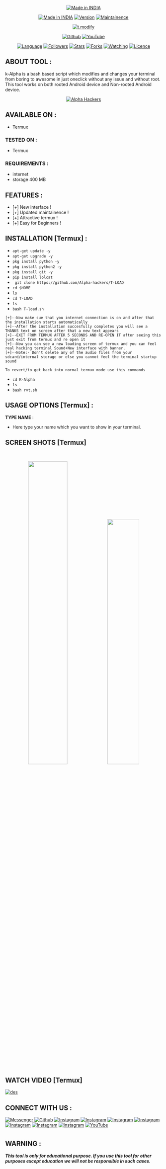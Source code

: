 
<p align="center">
<a href="https://bit.ly/3jPqXEB"><img title="Made in INDIA" src="https://img.shields.io/badge/MADE%20IN-INDIA-SCRIPT?colorA=%23ff8100&colorB=%23017e40&colorC=%23ff0000&style=for-the-badge"></a>
</p>
<p align="center">
<a href="https://bit.ly/3jPqXEB"><img title="Made in INDIA" src="https://img.shields.io/badge/Tool-t.modify-green.svg"></a>
<a href="https://bit.ly/3jPqXEB"><img title="Version" src="https://img.shields.io/badge/Version-1.0-green.svg?style=flat-square"></a>
<a href="https://bit.ly/3jPqXEB"><img title="Maintainence" src="https://img.shields.io/badge/Maintained%3F-yes-green.svg"></a>
</p>
<p align="center">
<a href="https://bit.ly/3jPqXEB"><img title="t.modify" src=https://drive.google.com/file/d/11AVhh3X-Awq3jtlXSJnw45bUN5LQCf0Z/view?usp=drivesdk"></a>
</p>
<p align="center">
<a href="https://github.com/Alpha-hackers"><img title="Github" src="https://img.shields.io/badge/Alpha-hackers-brightgreen?style=for-the-badge&logo=github"></a>
<a href="https://rebrand.ly/alphahackers"><img title="YouTube" src="https://img.shields.io/badge/YouTube-tech.org112-red?style=for-the-badge&logo=Youtube"></a>
</p>
<p align="center">
<a href="https://github.com/Alpha-hackers"><img title="Language" src="https://img.shields.io/badge/Made%20with-Bash-1f425f.svg?v=103"></a>
<a href="https://github.com/Alpha-hackers"><img title="Followers" src="https://img.shields.io/github/followers/Alpha-hackers?color=blue&style=flat-square"></a>
<a href="https://github.com/Alpha-hackers"><img title="Stars" src="https://img.shields.io/github/stars/Alpha-hackers/t.modify?color=red&style=flat-square"></a>
<a href="https://github.com/Alpha-hackers"><img title="Forks" src="https://img.shields.io/github/forks/Alpha-hackers/t.modify?color=red&style=flat-square"></a>
<a href="https://github.com/Alpha-hackers"><img title="Watching" src="https://img.shields.io/github/watchers/Alpha-hackers/t.modify?label=Watchers&color=blue&style=flat-square"></a>
<a href="https://github.com/Alpha-hackers"><img title="Licence" src="https://img.shields.io/badge/License-MIT-blue.svg"></a>
</p>

## ABOUT TOOL :

k-Alpha is a bash based script which modifies and changes your terminal from boring to awesome in just oneclick without any issue and without root. This tool works on both rooted Android device and Non-rooted Android device.

<p align="center"><a href="https://rebrand.ly/tech.org112"><img title="Alpha Hackers" src="https://user-images.githubusercontent.com/49580304/117566254-31801e00-b0d3-11eb-860d-5601b1adccb8.jpg"></a>
</p>

## AVAILABLE ON :

* Termux

### TESTED ON :

* Termux

### REQUIREMENTS :
* internet
* storage 400 MB

## FEATURES :
* [+] New interface !
* [+] Updated maintainence !
* [+] Attractive termux !
* [+] Easy for Beginners !

## INSTALLATION [Termux] :

* `apt-get update -y`
* `apt-get upgrade -y`
* `pkg install python -y`
* `pkg install python2 -y`
* `pkg install git -y`
* `pip install lolcat`
* ` git clone https://github.com/Alpha-hackers/T-LOAD`
* `cd $HOME`
* `ls`
* `cd T-LOAD`
* `ls`
* `bash T-load.sh`
```
[+]--Now make sue that you internet connection is on and after that the installation starts automatically
[+]--After the installation succesfully completes you will see a THANKS text on screen after that a new text appears
[+]--EXIT FROM TERMUX AFTER 5 SECONDS AND RE-OPEN IT after seeing this just exit from termux and re open it
[+]--Now you can see a new loading screen of termux and you can feel real hacking terminal Sound+New interface with banner.
[+]--Note:- Don't delete any of the audio files from your sdcard/internal storage or else you cannot feel the terminal startup sound
```

`To revert/to get back into normal termux mode use this commands`

* `cd K-Alpha`
* `ls`
* `bash rvt.sh`

## USAGE OPTIONS [Termux] :

__TYPE NAME__ :
- Here type your name which you want to show in your terminal.

## SCREEN SHOTS [Termux]

<br>
<p align="center">
<img width="50%" src="https://user-images.githubusercontent.com/49580304/96587878-c1758c00-1297-11eb-86a5-dbcd006c3c0a.jpg"/>
<img width="45%" src="https://user-images.githubusercontent.com/49580304/96587871-bd496e80-1297-11eb-9787-79c30482c9a6.jpg"/>
</p>

## WATCH VIDEO [Termux]

[![des](https://user-images.githubusercontent.com/49580304/96466915-3c2ea080-11df-11eb-8328-100ca165c12c.jpg)](https://rebrand.ly/rcentvideo)

## CONNECT WITH US :

[![Messenger](https://img.shields.io/badge/Chat-Messenger-blue?style=for-the-badge&logo=messenger)](https://m.me/Nitish.kumar.sahni.54390)
<a href="https://rebrand.ly/githubprof"><img title="Github" src="https://img.shields.io/badge/Alpha-hackers-brightgreen?style=for-the-badge&logo=github"></a>
[![Instagram](https://img.shields.io/badge/INSTAGRAM-FOLLOW-red?style=for-the-badge&logo=instagram)](https://instagram.com/_________killer____lover______?igshid=ZDdkNTZiNTM=)
[![Instagram](https://img.shields.io/badge/WEBSITE-VISIT-yellow?style=for-the-badge&logo=blogger)](https://instagram.com/_________killer____lover______?igshid=ZDdkNTZiNTM=)
[![Instagram](https://img.shields.io/badge/LINKEDIN-CONNECT-red?style=for-the-badge&logo=linkedin)](https://instagram.com/_________killer____lover______?igshid=ZDdkNTZiNTM=)
[![Instagram](https://img.shields.io/badge/FACEBOOK-LIKE-red?style=for-the-badge&logo=facebook)](https://instagram.com/_________killer____lover______?igshid=ZDdkNTZiNTM=)
[![Instagram](https://img.shields.io/badge/TELEGRAM-CHANNEL-red?style=for-the-badge&logo=telegram)](https://instagram.com/_________killer____lover______?igshid=ZDdkNTZiNTM=)
[![Instagram](https://img.shields.io/badge/WHATSAPP-JOINGROUP-red?style=for-the-badge&logo=whatsapp)](https://instagram.com/_________killer____lover______?igshid=ZDdkNTZiNTM=)
[![Instagram](https://img.shields.io/badge/DISCUSSION-FORUM-blue?style=for-the-badge&logo=forum)](https://instagram.com/_________killer____lover______?igshid=ZDdkNTZiNTM=)
<a href="https://rebrand.ly/tech.org112"><img title="YouTube" src="https://img.shields.io/badge/YouTube-Alpha Hackers-red?style=for-the-badge&logo=Youtube"></a>

#
</p>

## WARNING : 
***This tool is only for educational purpose. If you use this tool for other purposes except education we will not be responsible in such cases.***
